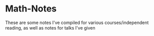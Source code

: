 # Math-Notes

These are some notes I've compiled for various courses/independent reading, as well as notes for talks I've given
